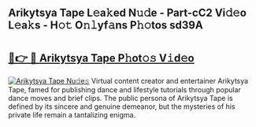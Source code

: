 ## Arikytsya Tape L𝚎a𝚔ed N𝚞𝚍e - Part-cC2 Vi𝚍𝚎o L𝚎a𝚔s - H𝚘𝚝 O𝚗𝚕yf𝚊ns P𝚑𝚘tos sd39A

# <h2><a href="http://kfb7nx.oniu.top/?m=Arikytsya+Tape">🔗👉 🔴 Arikytsya Tape P𝚑ot𝚘𝚜 V𝚒d𝚎o</a></h2>

[![Arikytsya Tape Nu𝚍e𝚜](https://i.imgur.com/0qMVB7G.gif)](http://kfb7nx.oniu.top/?m=Arikytsya+Tape)
Virtual content creator and entertainer Arikytsya Tape, famed for publishing dance and lifestyle tutorials through popular dance moves and brief clips. The public persona of Arikytsya Tape is defined by its sincere and genuine demeanor, but the mysteries of his private life remain a tantalizing enigma.  
